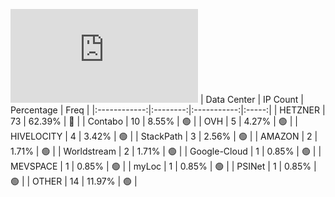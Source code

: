 ![Diagramm](https://github.com/obajay/StateSync-snapshots/blob/main/Projects/Uptick/1/README.md)
| Data Center | IP Count | Percentage | Freq |
|:------------:|:--------:|:-----------:|:-----:|
| HETZNER | 73 | 62.39% | 🔴 |
| Contabo | 10 | 8.55% | 🟢 |
| OVH | 5 | 4.27% | 🟢 |
| HIVELOCITY | 4 | 3.42% | 🟢 |
| StackPath | 3 | 2.56% | 🟢 |
| AMAZON | 2 | 1.71% | 🟢 |
| Worldstream | 2 | 1.71% | 🟢 |
| Google-Cloud | 1 | 0.85% | 🟢 |
| MEVSPACE | 1 | 0.85% | 🟢 |
| myLoc | 1 | 0.85% | 🟢 |
| PSINet | 1 | 0.85% | 🟢 |
| OTHER | 14 | 11.97% | 🟢 |